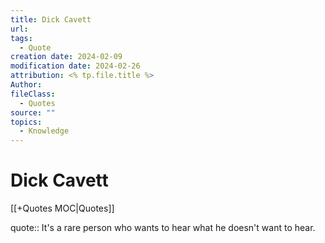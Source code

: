 ```yaml
---
title: Dick Cavett
url: 
tags:
  - Quote
creation date: 2024-02-09
modification date: 2024-02-26
attribution: <% tp.file.title %>
Author: 
fileClass:
  - Quotes
source: ""
topics:
  - Knowledge
---
```


# Dick Cavett

[[+Quotes MOC|Quotes]]

quote:: It's a rare person who wants to hear what he doesn't want to hear.
